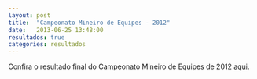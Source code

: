 ```yaml
---
layout: post
title:  "Campeonato Mineiro de Equipes - 2012"
date:   2013-06-25 13:48:00
resultados: true
categories: resultados
---
```


Confira o resultado final do Campeonato Mineiro de Equipes de 2012 [aqui]({{site.baseurl}}/documentos/equipes2012.pdf "Resultados do CMTM de equipes de 2012").